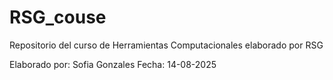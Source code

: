 # RSG_couse
Repositorio del curso de Herramientas Computacionales elaborado por RSG

Elaborado por: Sofia Gonzales
Fecha: 14-08-2025
